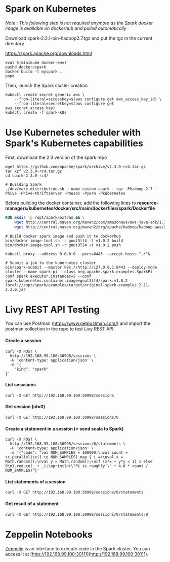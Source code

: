 # Spark on Kubernetes

_Note : This following step is not required anymore as the Spark docker image is available on dockerhub and pulled automatically_

Download spark-2.2.1-bin-hadoop2.7.tgz and put the tgz in the current directory

https://spark.apache.org/downloads.html

```shell
eval $(minikube docker-env)
pushd docker/spark
docker build -t myspark .
popd

```

Then, launch the Spark cluster creation

``` shell
kubectl create secret generic aws \
    --from-literal=accesskey=$(aws configure get aws_access_key_id) \
    --from-literal=secretkey=$(aws configure get aws_secret_access_key)
kubectl create -f spark-k8s
```

# Use Kubernetes scheduler with Spark's Kubernetes capabilities

First, download the 2.3 version of the spark repo

``` shell
wget https://github.com/apache/spark/archive/v2.3.0-rc4.tar.gz
tar xzf v2.3.0-rc4.tar.gz
cd spark-2.3.0-rc4/

# Building Spark
./dev/make-distribution.sh --name custom-spark --tgz -Phadoop-2.7 -Phive -Phive-thriftserver -Pmesos -Pyarn -Pkubernetes

```

Before building the docker container, add the following lines to **resource-managers/kubernetes/docker/src/main/dockerfiles/spark/Dockerfile**

```Dockerfile
RUN mkdir -p /opt/spark/extras && \
    wget http://central.maven.org/maven2/com/amazonaws/aws-java-sdk/1.7.4/aws-java-sdk-1.7.4.jar -P /opt/spark/extras && \
    wget http://central.maven.org/maven2/org/apache/hadoop/hadoop-aws/2.7.3/hadoop-aws-2.7.3.jar -P /opt/spark/extras
```


``` shell
# Build docker spark image and push it to dockerhub
bin/docker-image-tool.sh -r gnut3ll4 -t v1.0.2 build
bin/docker-image-tool.sh -r gnut3ll4 -t v1.0.2 push

kubectl proxy --address 0.0.0.0 --port=8443 --accept-hosts ".*"&

# Submit a job to the kubernetes cluster
bin/spark-submit --master k8s://http://127.0.0.1:8443 --deploy-mode cluster --name spark-pi --class org.apache.spark.examples.SparkPi --conf spark.executor.instances=5 --conf spark.kubernetes.container.image=gnut3ll4/spark:v1.0.2 local:///opt/spark/examples/target/original-spark-examples_2.11-2.3.0.jar
```


# Livy REST API Testing

You can use Postman (https://www.getpostman.com/) and import the postman collection in the repo to test Livy REST API.

#### Create a session
```shell
curl -X POST \
  http://192.168.99.100:30998/sessions \
  -H 'content-type: application/json' \
  -d '{
	"kind": "spark"
}'
```

#### List sesssions
```shell
curl -X GET http://192.168.99.100:30998/sessions
```
#### Get session (id=0)

```shell
curl -X GET http://192.168.99.100:30998/sessions/0
```

#### Create a statement in a session (= send scala to Spark)

```shell
curl -X POST \
  http://192.168.99.100:30998/sessions/0/statements \
  -H 'content-type: application/json' \
  -d '{"code": "val NUM_SAMPLES = 100000;\nval count = sc.parallelize(1 to NUM_SAMPLES).map { i =>\nval x = Math.random();\nval y = Math.random();\nif (x*x + y*y < 1) 1 else 0\n}.reduce(_ + _);\nprintln(\"Pi is roughly \" + 4.0 * count / NUM_SAMPLES)"}'
```

#### List statements of a session

```shell
curl -X GET http://192.168.99.100:30998/sessions/0/statements
```

#### Get result of a statement

```shell
curl -X GET http://192.168.99.100:30998/sessions/0/statements/0
```

# Zeppelin Notebooks

[Zeppelin](https://zeppelin.apache.org/) is an interface to execute code in the Spark cluster. You can access it at [http://192.168.99.100:30111](http://192.168.99.100:30111).
